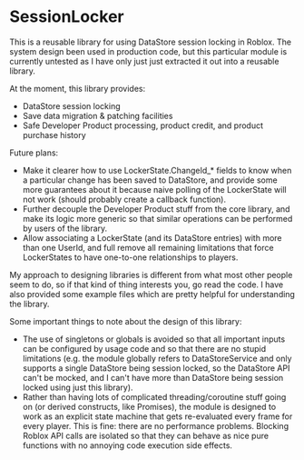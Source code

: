 # SessionLocker

This is a reusable library for using DataStore session locking in Roblox. The system design been used in production code, but this particular module is currently untested as I have only just just extracted it out into a reusable library.

At the moment, this library provides:
- DataStore session locking
- Save data migration & patching facilities
- Safe Developer Product processing, product credit, and product purchase history

Future plans:
- Make it clearer how to use LockerState.ChangeId_* fields to know when a particular change has been saved to DataStore, and provide some more guarantees about it because naive polling of the LockerState will not work (should probably create a callback function).
- Further decouple the Developer Product stuff from the core library, and make its logic more generic so that similar operations can be performed by users of the library.
- Allow associating a LockerState (and its DataStore entries) with more than one UserId, and full remove all remaining limitations that force LockerStates to have one-to-one relationships to players.

My approach to designing libraries is different from what most other people seem to do, so if that kind of thing interests you, go read the code. I have also provided some example files which are pretty helpful for understanding the library.

Some important things to note about the design of this library:
- The use of singletons or globals is avoided so that all important inputs can be configured by usage code and so that there are no stupid limitations (e.g. the module globally refers to DataStoreService and only supports a single DataStore being session locked, so the DataStore API can't be mocked, and I can't have more than DataStore being session locked using just this library).
- Rather than having lots of complicated threading/coroutine stuff going on (or derived constructs, like Promises), the module is designed to work as an explicit state machine that gets re-evaluated every frame for every player. This is fine: there are no performance problems. Blocking Roblox API calls are isolated so that they can behave as nice pure functions with no annoying code execution side effects.
